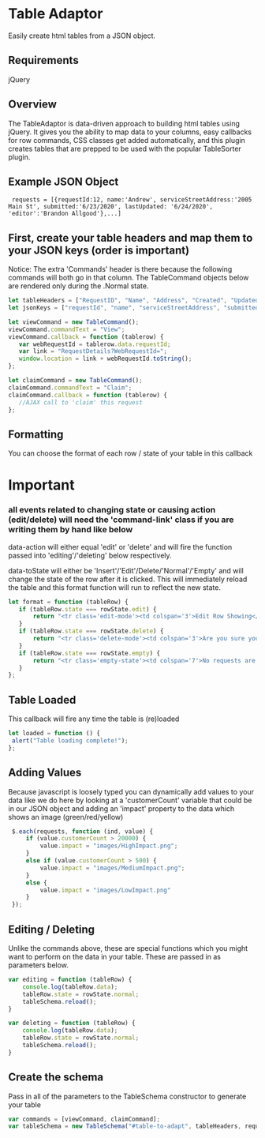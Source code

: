 # Table Adaptor
Easily create html tables from a JSON object.

## Requirements

jQuery

## Overview

The TableAdaptor is data-driven approach to building html tables using jQuery.  It gives you the ability to map data to your columns, easy callbacks for row commands, CSS classes get added automatically, and this plugin creates tables that are prepped to be used with the popular TableSorter plugin.

## Example JSON Object
```
 requests = [{requestId:12, name:'Andrew', serviceStreetAddress:'2005 Main St', submitted:'6/23/2020', lastUpdated: '6/24/2020', 'editor':'Brandon Allgood'},...]
```

## First, create your table headers and map them to your JSON keys (order is important)
Notice: The extra 'Commands' header is there because the following commands will both go in that column.  The TableCommand objects below are rendered only during the .Normal state.

```js
let tableHeaders = ["RequestID", "Name", "Address", "Created", "Updated", "Editor", "Commands"];
let jsonKeys = ["requestId", "name", "serviceStreetAddress", "submitted", "lastUpdated", "editor"];

let viewCommand = new TableCommand();
viewCommand.commandText = "View";
viewCommand.callback = function (tablerow) {
   var webRequestId = tablerow.data.requestId;
   var link = "RequestDetails?WebRequestId=";
   window.location = link + webRequestId.toString();
};

let claimCommand = new TableCommand();
claimCommand.commandText = "Claim";
claimCommand.callback = function (tablerow) {   
   //AJAX call to 'claim' this request
};
```
     
## Formatting
You can choose the format of each row / state of your table in this callback

# Important
### all events related to changing state or causing action (edit/delete) will need the 'command-link' class if you are writing them by hand like below

data-action will either equal 'edit' or 'delete' and will fire the function passed into 'editing'/'deleting' below respectively.

data-toState will either be 'Insert'/'Edit'/Delete/'Normal'/'Empty' and will change the state of the row after it is clicked.  This will immediately reload the table and this format function will run to reflect the new state.

```js
let format = function (tableRow) {
   if (tableRow.state === rowState.edit) {                    
       return "<tr class='edit-mode'><td colspan='3'>Edit Row Showing</td><td><input id='btnCancel' type='button' value='Done' data-action='edit' class='command-link'/><input id='btnDelete' type='button' value='Delete' data-tostate='Delete' class='command-link' /><input id='btnCancel' type='button' value='Cancel' data-toState='Normal' class='command-link'/></td></tr>";
   }
   if (tableRow.state === rowState.delete) {
       return "<tr class='delete-mode'><td colspan='3'>Are you sure you want to delete " + tableRow.data.serviceStreetAddress + "?</td > <td><input id='btnDelete' type='button' value='YES' data-action='delete' class='command-link' /><input id='btnCancel' type='button' value='NO' data-toState='Edit' class='command-link'/></td></tr > ";
   }
   if (tableRow.state === rowState.empty) {
       return "<tr class='empty-state'><td colspan='7'>No requests are waiting.</td></tr>";
   }
};
```

## Table Loaded
This callback will fire any time the table is (re)loaded

```js
let loaded = function () { 
 alert("Table loading complete!");
};
```

## Adding Values
Because javascript is loosely typed you can dynamically add values to your data like we do here by looking at a 'customerCount' variable that could be in our JSON object and adding an 'impact' property to the data which shows an image (green/red/yellow)

```js
 $.each(requests, function (ind, value) {
     if (value.customerCount > 20000) {
         value.impact = "images/HighImpact.png";
     }
     else if (value.customerCount > 500) {
         value.impact = "images/MediumImpact.png";
     }
     else {
         value.impact = "images/LowImpact.png"
     }
 });
```
## Editing / Deleting
Unlike the commands above, these are special functions which you might want to perform on the data in your table.  These are passed in as parameters below.

```js
var editing = function (tableRow) {
    console.log(tableRow.data);
    tableRow.state = rowState.normal;
    tableSchema.reload();
}

var deleting = function (tableRow) {
    console.log(tableRow.data);
    tableRow.state = rowState.normal;
    tableSchema.reload();
}
```
 
 ## Create the schema
 Pass in all of the parameters to the TableSchema constructor to generate your table
 
 ```js
 var commands = [viewCommand, claimCommand];
 var tableSchema = new TableSchema("#table-to-adapt", tableHeaders, requests, jsonKeys, commands, format, editing, deleting, null, loaded);
 ```

